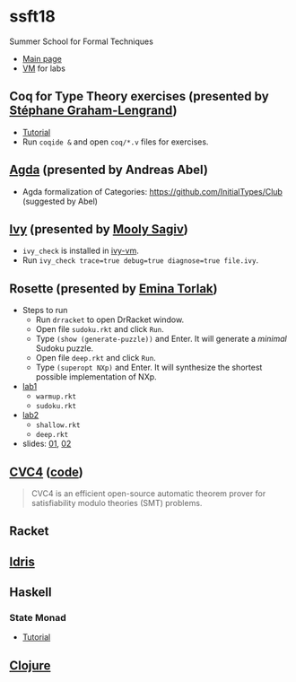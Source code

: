 # ssft18
Summer School for Formal Techniques
- [Main page](http://fm.csl.sri.com/SSFT18/)
- [VM](http://fm.csl.sri.com/SSFT18/ssft18-vm.ova) for labs

## Coq for Type Theory exercises (presented by [Stéphane Graham-Lengrand](http://www.lix.polytechnique.fr/~lengrand/))
- [Tutorial](http://www.lix.polytechnique.fr/~lengrand/SSFT2018/)
- Run `coqide &` and open `coq/*.v` files for exercises. 

## [Agda](http://www.cse.chalmers.se/~abela/ssft18/index.html) (presented by Andreas Abel)
- Agda formalization of Categories: https://github.com/InitialTypes/Club (suggested by Abel)

## [Ivy](http://microsoft.github.io/ivy/) (presented by [Mooly Sagiv](https://www.cs.tau.ac.il/~msagiv/))
- `ivy_check` is installed in [ivy-vm](http://www.cs.tau.ac.il/~odedp/ivy-sri18.ova).
- Run `ivy_check trace=true debug=true diagnose=true file.ivy`.

## Rosette (presented by [Emina Torlak](https://homes.cs.washington.edu/~emina/index.html))
- Steps to run
  - Run `drracket` to open DrRacket window.
  - Open file `sudoku.rkt` and click `Run`.
  - Type `(show (generate-puzzle))` and Enter. It will generate a *minimal* Sudoku puzzle.
  - Open file `deep.rkt` and click `Run`.
  - Type `(superopt NXp)` and Enter. It will synthesize the shortest possible implementation of NXp.
- [lab1](http://htmlpreview.github.io/?https://github.com/taxic/ssft18/blob/master/rosette/lab1.html)
  - `warmup.rkt`
  - `sudoku.rkt`
- [lab2](http://htmlpreview.github.io/?https://github.com/taxic/ssft18/blob/master/rosette/lab2.html)
  - `shallow.rkt`
  - `deep.rkt`
- slides: [01](rosette/ssft18L01.pdf), [02](rosette/ssft18L02.pdf)

## [CVC4](http://cvc4.cs.stanford.edu/web/) ([code](https://github.com/CVC4/CVC4))
> CVC4 is an efficient open-source automatic theorem prover for satisfiability modulo theories (SMT) problems.

## Racket

## [Idris](https://www.idris-lang.org/)

## Haskell
### State Monad
- [Tutorial](https://wiki.haskell.org/State_Monad)

## [Clojure](https://clojure.org/)
